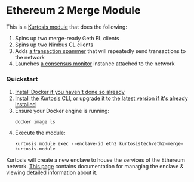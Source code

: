 Ethereum 2 Merge Module
=======================
This is a [Kurtosis module][module-docs] that does the following:

1. Spins up two merge-ready Geth EL clients
1. Spins up two Nimbus CL clients
1. Adds [a transaction spammer](https://github.com/kurtosis-tech/tx-fuzz) that will repeatedly send transactions to the network
1. Launches [a consensus monitor](https://github.com/ralexstokes/ethereum_consensus_monitor) instance attached to the network

### Quickstart
1. [Install Docker if you haven't done so already][docker-installation]
1. [Install the Kurtosis CLI, or upgrade it to the latest version if it's already installed][kurtosis-cli-installation]
1. Ensure your Docker engine is running:
    ```
    docker image ls
    ```
1. Execute the module:
    ```
    kurtosis module exec --enclave-id eth2 kurtosistech/eth2-merge-kurtosis-module
    ```

Kurtosis will create a new enclave to house the services of the Ethereum network. [This page][using-the-cli] contains documentation for managing the enclave & viewing detailed information about it.

<!-- Only links below here -->
[docker-installation]: https://docs.docker.com/get-docker/
[kurtosis-cli-installation]: https://docs.kurtosistech.com/installation.html
[module-docs]: https://docs.kurtosistech.com/modules.html
[using-the-cli]: https://docs.kurtosistech.com/using-the-cli.html
